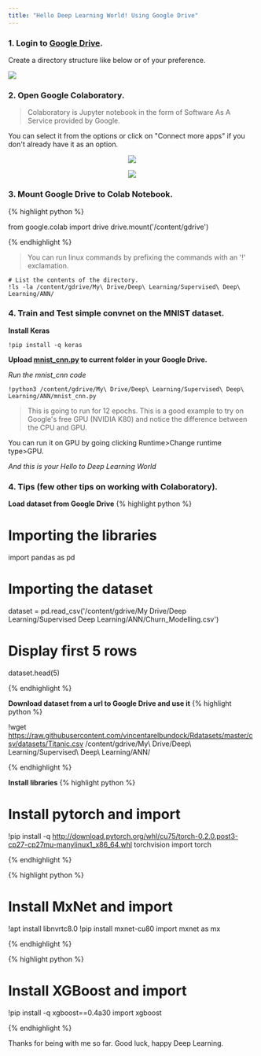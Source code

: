 ```yaml
---
title: "Hello Deep Learning World! Using Google Drive"
---
```

### 1. Login to [Google Drive](https://drive.google.com).

Create a directory structure like below or of your preference.

<img src="./../../../../assets/images/gd-directory.png"/>

### 2. Open Google Colaboratory.
> Colaboratory is Jupyter notebook in the form of Software As A Service provided by Google.

You can select it from the options or click on "Connect more apps" if you don't already have it as an option.

<p align="center">
  <img src="./../../../../assets/images/gd-colab.png"/>
</p>

<p align="center">
  <img src="./../../../../assets/images/gd-add-colab.png"/>
</p>

### 3. Mount Google Drive to Colab Notebook.

<!-- *Copy Data File (.csv in this case) to the above Google Drive directory.*

**Mount the Google Drive** -->
{% highlight python %}

from google.colab import drive
drive.mount('/content/gdrive')

{% endhighlight %}

> You can run linux commands by prefixing the commands with an '!' exclamation.

```
# List the contents of the directory.
!ls -la /content/gdrive/My\ Drive/Deep\ Learning/Supervised\ Deep\ Learning/ANN/
```

### 4. Train and Test simple convnet on the MNIST dataset.

**Install Keras**
```
!pip install -q keras
```



**Upload [mnist_cnn.py](https://github.com/keras-team/keras/blob/master/examples/mnist_cnn.py) to current folder in your Google Drive.**

*Run the mnist_cnn code*
```
!python3 /content/gdrive/My\ Drive/Deep\ Learning/Supervised\ Deep\ Learning/ANN/mnist_cnn.py
```

> This is going to run for 12 epochs. This is a good example to try on Google's free GPU (NVIDIA K80) and notice the difference between the CPU and GPU.

You can run it on GPU by going clicking Runtime>Change runtime type>GPU.

*And this is your Hello to Deep Learning World*

### 4. Tips (few other tips on working with Colaboratory).

**Load dataset from Google Drive**
{% highlight python %}

# Importing the libraries
import pandas as pd

# Importing the dataset
dataset = pd.read_csv('/content/gdrive/My Drive/Deep Learning/Supervised Deep Learning/ANN/Churn_Modelling.csv')

# Display first 5 rows
dataset.head(5)

{% endhighlight %}

**Download dataset from a url to Google Drive and use it**
{% highlight python %}

!wget https://raw.githubusercontent.com/vincentarelbundock/Rdatasets/master/csv/datasets/Titanic.csv /content/gdrive/My\ Drive/Deep\ Learning/Supervised\ Deep\ Learning/ANN/

{% endhighlight %}

**Install libraries**
{% highlight python %}
# Install pytorch and import
!pip install -q http://download.pytorch.org/whl/cu75/torch-0.2.0.post3-cp27-cp27mu-manylinux1_x86_64.whl torchvision
import torch

{% endhighlight %}

{% highlight python %}
# Install MxNet and import
!apt install libnvrtc8.0
!pip install mxnet-cu80
import mxnet as mx

{% endhighlight %}

{% highlight python %}
# Install XGBoost and import
!pip install -q xgboost==0.4a30
import xgboost

{% endhighlight %}

Thanks for being with me so far. Good luck, happy Deep Learning.
